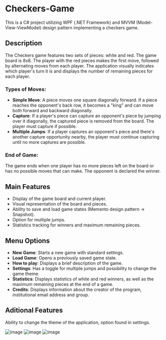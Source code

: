# Checkers-Game

This is a C# project utilizing WPF (.NET Framework) and MVVM (Model-View-ViewModel) design pattern implementing a checkers game.

## Description

The Checkers game features two sets of pieces: white and red. The game board is 8x8. The player with the red pieces makes the first move, followed by alternating moves from each player. The application visually indicates which player's turn it is and displays the number of remaining pieces for each player.

### Types of Moves:

- **Simple Move**: A piece moves one square diagonally forward. If a piece reaches the opponent's back row, it becomes a "king" and can move both forward and backward diagonally.
- **Capture**: If a player's piece can capture an opponent's piece by jumping over it diagonally, the captured piece is removed from the board. The player must capture if possible.
- **Multiple Jumps**: If a player captures an opponent's piece and there's another capture opportunity nearby, the player must continue capturing until no more captures are possible.

### End of Game:
The game ends when one player has no more pieces left on the board or has no possible moves that can make. The opponent is declared the winner.

## Main Features

- Display of the game board and current player.
- Visual representation of the board and pieces.
- Ability to save and load game states (Memento design pattern -> Snapshot).
- Option for multiple jumps.
- Statistics tracking for winners and maximum remaining pieces.

## Menu Options

- **New Game**: Starts a new game with standard settings.
- **Load Game**: Opens a previously saved game state.
- **How to play**: Displays a brief description of the game.
- **Settings**: Has a toggle for multiple jumps and possibility to change the game theme.
- **Statistics**: Displays statistics of white and red winners, as well as the maximum remaining pieces at the end of a game.
- **Credits**: Displays information about the creator of the program, institutional email address and group.

 ## Aditional Features
 
 Ability to change the theme of the application, option found in settings.
 
![image](https://github.com/SUGAARxD/Checkers-Game/assets/80158909/5f8f9650-f99f-4a79-bce0-3d0c2bca3a4e)
![image](https://github.com/SUGAARxD/Checkers-Game/assets/80158909/ec1bd5b5-9a51-4f6c-b489-3f099d1aece9)
![image](https://github.com/SUGAARxD/Checkers-Game/assets/80158909/815f8f00-0840-4f99-97a2-d3c25048857a)
